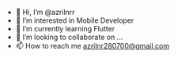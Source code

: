 - 👋 Hi, I’m @azrilnrr
- 👀 I’m interested in Mobile Developer
- 🌱 I’m currently learning Flutter
- 💞️ I’m looking to collaborate on ...
- 📫 How to reach me azrilnr280700@gmail.com

<!---
azrilnrr/azrilnrr is a ✨ special ✨ repository because its `README.md` (this file) appears on your GitHub profile.
You can click the Preview link to take a look at your changes.
--->
